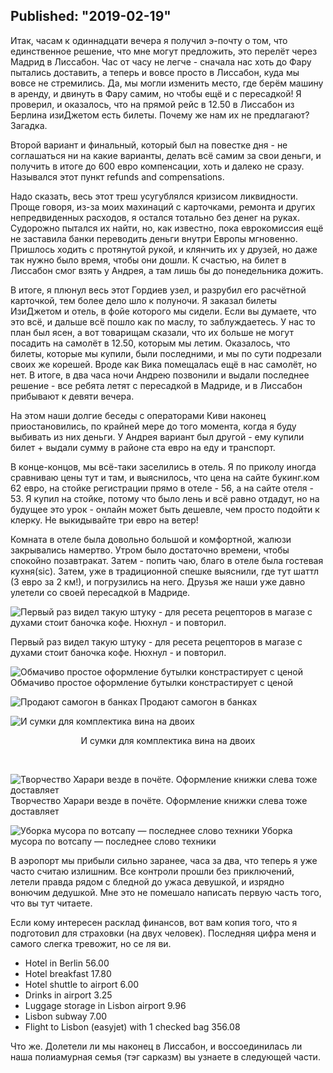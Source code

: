 Published: "2019-02-19"
---------------------------------------------------------------------------
Итак, часам к одиннадцати вечера я получил э-почту о том, что единственное решение, что мне могут предложить, это перелёт через Мадрид в Лиссабон. Час от часу не легче - сначала нас хоть до Фару пытались доставить, а теперь и вовсе просто в Лиссабон, куда мы вовсе не стремились. Да, мы могли изменить место, где берём машину в аренду, и двинуть в Фару самим, но чтобы ещё и с пересадкой! Я проверил, и оказалось, что на прямой рейс в 12.50 в Лиссабон из Берлина изиДжетом есть билеты. Почему же нам их не предлагают? Загадка.

Второй вариант и финальный, который был на повестке дня - не соглашаться ни на какие варианты, делать всё самим за свои деньги, и получить в итоге до 600 евро компенсации, хоть и далеко не сразу. Назывался этот пункт refunds and compensations.

Надо сказать, весь этот треш усугублялся кризисом ликвидности. Проще говоря, из-за моих махинаций с карточками, ремонта и других непредвиденных расходов, я остался тотально без денег на руках. Судорожно пытался их найти, но, как известно, пока еврокомиссия ещё не заставила банки переводить деньги внутри Европы мгновенно. Пришлось ходить с протянутой рукой, и клянчить их у друзей, но даже так нужно было время, чтобы они дошли. К счастью, на билет в Лиссабон смог взять у Андрея, а там лишь бы до понедельника дожить.

В итоге, я плюнул весь этот Гордиев узел, и разрубил его расчётной карточкой, тем более дело шло к полуночи.
Я заказал билеты ИзиДжетом и отель, в фойе которого мы сидели. Если вы думаете, что это всё, и дальше всё пошло как по маслу, то заблуждаетесь. У нас то план был ясен, а вот товарищам сказали, что их больше не могут посадить на самолёт в 12.50, которым мы летим. Оказалось, что билеты, которые мы купили, были последними, и мы по сути подрезали своих же корешей. Вроде как Вика помещалась ещё в нас самолёт, но нет. В итоге, в два часа ночи Андрею позвонили и выдали последнее решение - все ребята летят с пересадкой в Мадриде, и в Лиссабон прибывают к девяти вечера.

На этом наши долгие беседы с операторами Киви наконец приостановились, по крайней мере до того момента, когда я буду выбивать из них деньги. У Андрея вариант был другой - ему купили билет + выдали сумму в районе ста евро на еду и транспорт.

В конце-концов, мы всё-таки заселились в отель. Я по приколу иногда сравниваю цены тут и там, и выяснилось, что цена на сайте букинг.ком 62 евро, на стойке регистрации прямо в отеле - 56, а на сайте отеля - 53. Я купил на стойке, потому что было лень и всё равно отдадут, но на будущее это урок - онлайн может быть дешевле, чем просто подойти к клерку. Не выкидывайте три евро на ветер!

Комната в отеле была довольно большой и комфортной, жалюзи закрывались намертво. Утром было достаточно времени, чтобы спокойно позавтракат. Затем - попить чаю, благо в отеле была гостевая кухня(sic). Затем, уже в традиционной спешке выяснили, где тут шаттл (3 евро за 2 км!), и погрузились на него. Друзья же наши уже давно улетели со своей пересадкой в Мадриде.

![Первый раз видел такую штуку - для ресета рецепторов в магазе с духами стоит баночка кофе. Нюхнул - и повторил.
](IMG_20190216_112609.jpeg)

Первый раз видел такую штуку - для ресета рецепторов в магазе с духами стоит баночка кофе. Нюхнул - и повторил.


![Обмачиво простое оформление бутылки констрастирует с ценой](IMG_20190216_113828.jpeg)
Обмачиво простое оформление бутылки констрастирует с ценой


![Продают самогон в банках](IMG_20190216_114605.jpeg)
Продают самогон в банках


![И сумки для комплектика вина на двоих](IMG_20190216_113915.jpeg)
<p style='text-align:center'>И сумки для комплектика вина на двоих</p>
<br/>

![Творчество Харари везде в почёте. Оформление книжки слева тоже доставляет](IMG_20190216_115641.jpeg)
Творчество Харари везде в почёте. Оформление книжки слева тоже доставляет


![Уборка мусора по вотсапу — последнее слово техники](IMG_20190216_115602.jpeg)
Уборка мусора по вотсапу — последнее слово техники

В аэропорт мы прибыли сильно заранее, часа за два, что теперь я уже часто считаю излишним. Все контроли прошли без приключений, летели правда рядом с бледной до ужаса девушкой, и изрядно вонючим дедушкой. Мне это не помешало написать первую часть того, что вы тут читаете.

Если кому интересен расклад финансов, вот вам копия того, что я подготовил для страховки (на двух человек). Последняя цифра меня и самого слегка тревожит, но се ля ви.

* Hotel in Berlin 56.00
* Hotel breakfast 17.80
* Hotel shuttle to airport 6.00
* Drinks in airport 3.25
* Luggage storage in Lisbon airport 9.96
* Lisbon subway 7.00
* Flight to Lisbon (easyjet) with 1 checked bag 356.08


Что же. Долетели ли мы наконец в Лиссабон, и воссоединилась ли наша полиамурная семья (тэг сарказм) вы узнаете в следующей части.